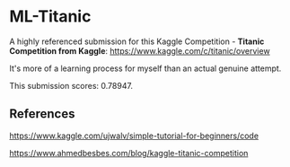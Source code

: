 # ML-Titanic



A highly referenced submission for this Kaggle Competition - **Titanic Competition from Kaggle**: https://www.kaggle.com/c/titanic/overview

It's more of a learning process for myself than an actual genuine attempt.

This submission scores: 0.78947.

## References

https://www.kaggle.com/ujwalv/simple-tutorial-for-beginners/code

https://www.ahmedbesbes.com/blog/kaggle-titanic-competition

